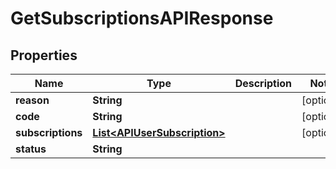 

# GetSubscriptionsAPIResponse


## Properties

| Name | Type | Description | Notes |
|------------ | ------------- | ------------- | -------------|
|**reason** | **String** |  |  [optional] |
|**code** | **String** |  |  [optional] |
|**subscriptions** | [**List&lt;APIUserSubscription&gt;**](APIUserSubscription.md) |  |  [optional] |
|**status** | **String** |  |  |



